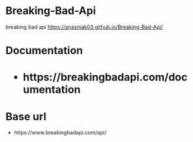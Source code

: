 # Breaking-Bad-Api
breaking bad api 
https://anasmak03.github.io/Breaking-Bad-Api/


<h1>Documentation<h1>
<ul>
  <li>https://breakingbadapi.com/documentation</li>
  </ul>
  <h1>Base url</h1>
  <ul>
  <li>https://www.breakingbadapi.com/api/</li>
  </ul>
